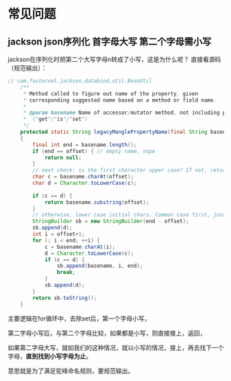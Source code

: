 # 常见问题

## jackson json序列化 首字母大写 第二个字母需小写

jackson在序列化时把第二个大写字母n转成了小写，这是为什么呢？ 直接看源码（规范输出）：

```java
// com.fasterxml.jackson.databind.util.BeanUtil
    /**
     * Method called to figure out name of the property, given 
     * corresponding suggested name based on a method or field name.
     *
     * @param basename Name of accessor/mutator method, not including prefix
     *  ("get"/"is"/"set")
     */
    protected static String legacyManglePropertyName(final String basename, final int offset)
    {
        final int end = basename.length();
        if (end == offset) { // empty name, nope
            return null;
        }
        // next check: is the first character upper case? If not, return as is
        char c = basename.charAt(offset);
        char d = Character.toLowerCase(c);
        
        if (c == d) {
            return basename.substring(offset);
        }
        // otherwise, lower case initial chars. Common case first, just one char
        StringBuilder sb = new StringBuilder(end - offset);
        sb.append(d);
        int i = offset+1;
        for (; i < end; ++i) {
            c = basename.charAt(i);
            d = Character.toLowerCase(c);
            if (c == d) {
                sb.append(basename, i, end);
                break;
            }
            sb.append(d);
        }
        return sb.toString();
    }
```

主要逻辑在for循环中，去除set后，第一个字母小写，

第二字母小写后，与第二个字母比较，如果都是小写，则直接接上，返回，

如果第二字母大写，就如我们的这种情况，就以小写的情况，接上，再去找下一个字母，**直到找到小写字母为止**。

意思就是为了满足驼峰命名规则，要规范输出。